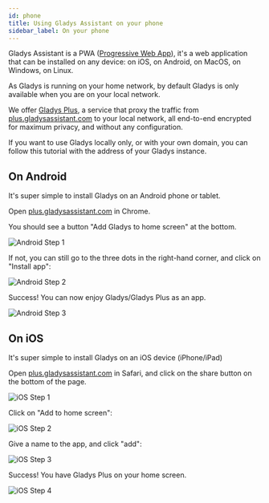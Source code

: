 ```yaml
---
id: phone
title: Using Gladys Assistant on your phone
sidebar_label: On your phone
---
```


Gladys Assistant is a PWA ([Progressive Web App](https://en.wikipedia.org/wiki/Progressive_web_application)), it's a web application that can be installed on any device: on iOS, on Android, on MacOS, on Windows, on Linux.

As Gladys is running on your home network, by default Gladys is only available when you are on your local network.

We offer [Gladys Plus](/plus), a service that proxy the traffic from [plus.gladysassistant.com](https://plus.gladysassistant.com/) to your local network, all end-to-end encrypted for maximum privacy, and without any configuration.

If you want to use Gladys locally only, or with your own domain, you can follow this tutorial with the address of your Gladys instance.

## On Android

It's super simple to install Gladys on an Android phone or tablet.

Open [plus.gladysassistant.com](https://plus.gladysassistant.com/) in Chrome.

You should see a button "Add Gladys to home screen" at the bottom.

![Android Step 1](../../static/img/docs/en/installation/phone/android-step-1.jpg)

If not, you can still go to the three dots in the right-hand corner, and click on "Install app":

![Android Step 2](../../static/img/docs/en/installation/phone/android-step-2.jpg)

Success! You can now enjoy Gladys/Gladys Plus as an app.

![Android Step 3](../../static/img/docs/en/installation/phone/android-step-3.jpg)

## On iOS

It's super simple to install Gladys on an iOS device (iPhone/iPad)

Open [plus.gladysassistant.com](https://plus.gladysassistant.com/) in Safari, and click on the share button on the bottom of the page.

![iOS Step 1](../../static/img/docs/en/installation/phone/ios-step-1.jpg)

Click on "Add to home screen":

![iOS Step 2](../../static/img/docs/en/installation/phone/ios-step-2.jpg)

Give a name to the app, and click "add":

![iOS Step 3](../../static/img/docs/en/installation/phone/ios-step-3.jpg)

Success! You have Gladys Plus on your home screen.

![iOS Step 4](../../static/img/docs/en/installation/phone/ios-step-4.jpg)
